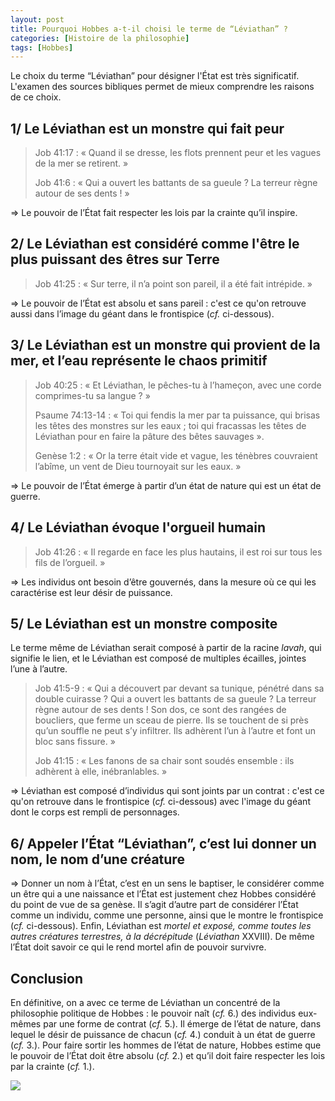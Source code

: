 ```yaml
---
layout: post
title: Pourquoi Hobbes a-t-il choisi le terme de “Léviathan” ?
categories: [Histoire de la philosophie]
tags: [Hobbes]
---
```


Le choix du terme “Léviathan” pour désigner l'État est très significatif. L'examen des sources bibliques permet de mieux comprendre les raisons de ce choix.

## 1/ Le Léviathan est un monstre qui fait peur

>Job 41:17 : « Quand il se dresse, les flots prennent peur et les vagues de la mer se retirent. »
>
>Job 41:6 : « Qui a ouvert les battants de sa gueule ? La terreur règne autour de ses dents ! »

&rArr; Le pouvoir de l’État fait respecter les lois par la crainte qu’il inspire.

## 2/ Le Léviathan est considéré comme l'être le plus puissant des êtres sur Terre

>Job 41:25 : « Sur terre, il n’a point son pareil, il a été fait intrépide. »

&rArr; Le pouvoir de l’État est absolu et sans pareil : c'est ce qu'on retrouve aussi dans l’image du géant dans le frontispice (_cf._ ci-dessous).
 

## 3/ Le Léviathan est un monstre qui provient de la mer, et l’eau représente le chaos primitif

>Job 40:25 : « Et Léviathan, le pêches-tu à l’hameçon, avec une corde comprimes-tu sa langue ? »
>
>Psaume 74:13-14 : « Toi qui fendis la mer par ta puissance, qui brisas les têtes des monstres sur les eaux ; toi qui fracassas les têtes de Léviathan pour en faire la pâture des bêtes sauvages ».
>
>Genèse 1:2 : « Or la terre était vide et vague, les ténèbres couvraient l’abîme, un vent de Dieu tournoyait sur les eaux. »

&rArr; Le pouvoir de l’État émerge à partir d’un état de nature qui est un état de guerre.

## 4/ Le Léviathan évoque l'orgueil humain

> Job 41:26 : « Il regarde en face les plus hautains, il est roi sur tous les fils de l’orgueil. »

&rArr; Les individus ont besoin d’être gouvernés, dans la mesure où ce qui les caractérise est leur désir de puissance.


## 5/ Le Léviathan est un monstre composite

Le terme même de Léviathan serait composé à partir de la racine _lavah_, qui signifie le lien, et le Léviathan est composé de multiples écailles, jointes l’une à l’autre.

>Job 41:5-9 : « Qui a découvert par devant sa tunique, pénétré dans sa double cuirasse ? Qui a ouvert les battants de sa gueule ? La terreur règne autour de ses dents ! Son dos, ce sont des rangées de boucliers, que ferme un sceau de pierre. Ils se touchent de si près qu’un souffle ne peut s’y infiltrer. Ils adhèrent l’un à l’autre et font un bloc sans fissure. »
>
>Job 41:15 : « Les fanons de sa chair sont soudés ensemble : ils adhèrent à elle, inébranlables. »

&rArr; Léviathan est composé d’individus qui sont joints par un contrat : c'est ce qu'on retrouve dans le frontispice (_cf._ ci-dessous) avec l'image du géant dont le corps est rempli de personnages.

 
## 6/ Appeler l’État “Léviathan”, c’est lui donner un nom, le nom d’une créature

&rArr; Donner un nom à l’État, c’est en un sens le baptiser, le considérer comme un être qui a une naissance et l’État est justement chez Hobbes considéré du point de vue de sa genèse. Il s’agit d’autre part de considérer l’État comme un individu, comme une personne, ainsi que le montre le frontispice (_cf._ ci-dessous). Enfin, Léviathan est <cite>mortel et exposé, comme toutes les autres créatures terrestres, à la décrépitude</cite> (_Léviathan_ XXVIII). De même l’État doit savoir ce qui le rend mortel afin de pouvoir survivre.


## Conclusion

En définitive, on a avec ce terme de Léviathan un concentré de la philosophie politique de Hobbes : le pouvoir naît (_cf._ 6.) des individus eux-mêmes par une forme de contrat (_cf._ 5.). Il émerge de l’état de nature, dans lequel le désir de puissance de chacun (_cf._ 4.) conduit à un état de guerre (_cf._ 3.). Pour faire sortir les hommes de l’état de nature, Hobbes estime que le pouvoir de l’État doit être absolu (_cf._ 2.) et qu’il doit faire respecter les lois par la crainte (_cf._ 1.).


[![](https://upload.wikimedia.org/wikipedia/commons/9/9d/Leviathan_livre.jpg)](https://upload.wikimedia.org/wikipedia/commons/9/9d/Leviathan_livre.jpg)